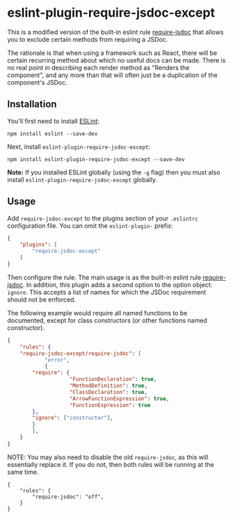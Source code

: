 # eslint-plugin-require-jsdoc-except

This is a modified version of the built-in eslint rule [require-jsdoc](https://eslint.org/docs/rules/require-jsdoc) that
allows you to exclude certain methods from requiring a JSDoc.

The rationale is that when using a framework such as React, there will be certain recurring method about which no useful
docs can be made. There is no real point in describing each render method as "Renders the component", and any more than
that will often just be a duplication of the component's JSDoc.

## Installation

You'll first need to install [ESLint](http://eslint.org):

```
npm install eslint --save-dev
```

Next, install `eslint-plugin-require-jsdoc-except`:

```
npm install eslint-plugin-require-jsdoc-except --save-dev
```

**Note:** If you installed ESLint globally (using the `-g` flag) then you must also install
`eslint-plugin-require-jsdoc-except` globally.

## Usage

Add `require-jsdoc-except` to the plugins section of your `.eslintrc` configuration file. You can omit the `eslint-plugin-` prefix:

```json
{
	"plugins": [
		"require-jsdoc-except"
	]
}
```

Then configure the rule. The main usage is as the built-in eslint rule
[require-jsdoc](https://eslint.org/docs/rules/require-jsdoc). In addition, this plugin adds a second option to the
option object: `ignore`. This accepts a list of names for which the JSDoc requirement should not be enforced.

The following example would require all named functions to be documented, except for class constructors (or other
functions named constructor).

``` json
{
    "rules": {
	"require-jsdoc-except/require-jsdoc": [
            "error",
            {
		"require": {
                    "FunctionDeclaration": true,
                    "MethodDefinition": true,
                    "ClassDeclaration": true,
                    "ArrowFunctionExpression": true,
                    "FunctionExpression": true
		},
		"ignore": ["constructor"],
	    }
        ],
    }
}
```

NOTE: You may also need to disable the old `require-jsdoc`, as this will essentially replace it. If you do not, then
both rules will be running at the same time.

```
{
    "rules": {
        "require-jsdoc": "off",
    }
}
```
